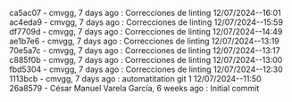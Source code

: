 ca5ac07 - cmvgg, 7 days ago : Correcciones de linting 12/07/2024--16:01
ac4eda9 - cmvgg, 7 days ago : Correcciones de linting 12/07/2024--15:59
df7709d - cmvgg, 7 days ago : Correcciones de linting 12/07/2024--14:49
ae1b7e6 - cmvgg, 7 days ago : Correcciones de linting 12/07/2024--13:19
70e5a7c - cmvgg, 7 days ago : Correcciones de linting 12/07/2024--13:17
c885f0b - cmvgg, 7 days ago : Correcciones de linting 12/07/2024--13:00
fbd5304 - cmvgg, 7 days ago : Correcciones de linting 12/07/2024--12:30
1113bcb - cmvgg, 7 days ago : automatitation git 1 12/07/2024--11:50
26a8579 - César Manuel Varela García, 6 weeks ago : Initial commit